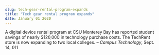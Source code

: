 ```yaml
---
slug: tech-gear-rental-program-expands
title: "Tech gear rental program expands"
date: January 01 2020
---
```


 
<p>
  A digital device rental program at CSU Monterey Bay has reported student
  savings of nearly $120,000 in technology purchase costs. The TechRent store is
  now expanding to two local colleges. – <em>Campus Technology</em>, Sept. 14,
  011
</p>
 
